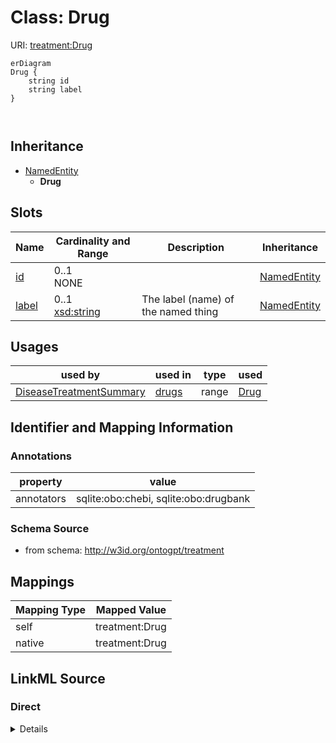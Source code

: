 # Class: Drug



URI: [treatment:Drug](http://w3id.org/ontogpt/treatments/Drug)


```mermaid
erDiagram
Drug {
    string id  
    string label  
}



```




## Inheritance
* [NamedEntity](NamedEntity.md)
    * **Drug**



## Slots

| Name | Cardinality and Range | Description | Inheritance |
| ---  | --- | --- | --- |
| [id](id.md) | 0..1 <br/> NONE |  | [NamedEntity](NamedEntity.md) |
| [label](label.md) | 0..1 <br/> [xsd:string](xsd:string) | The label (name) of the named thing | [NamedEntity](NamedEntity.md) |





## Usages

| used by | used in | type | used |
| ---  | --- | --- | --- |
| [DiseaseTreatmentSummary](DiseaseTreatmentSummary.md) | [drugs](drugs.md) | range | [Drug](Drug.md) |






## Identifier and Mapping Information





### Annotations

| property | value |
| --- | --- |
| annotators | sqlite:obo:chebi, sqlite:obo:drugbank |



### Schema Source


* from schema: http://w3id.org/ontogpt/treatment





## Mappings

| Mapping Type | Mapped Value |
| ---  | ---  |
| self | treatment:Drug |
| native | treatment:Drug |


## LinkML Source

<!-- TODO: investigate https://stackoverflow.com/questions/37606292/how-to-create-tabbed-code-blocks-in-mkdocs-or-sphinx -->

### Direct

<details>
```yaml
name: Drug
annotations:
  annotators:
    tag: annotators
    value: sqlite:obo:chebi, sqlite:obo:drugbank
from_schema: http://w3id.org/ontogpt/treatment
rank: 1000
is_a: NamedEntity

```
</details>

### Induced

<details>
```yaml
name: Drug
annotations:
  annotators:
    tag: annotators
    value: sqlite:obo:chebi, sqlite:obo:drugbank
from_schema: http://w3id.org/ontogpt/treatment
rank: 1000
is_a: NamedEntity
attributes:
  id:
    name: id
    annotations:
      prompt.skip:
        tag: prompt.skip
        value: 'true'
    description: A unique identifier for the named entity
    comments:
    - this is populated during the grounding and normalization step
    from_schema: http://w3id.org/ontogpt/core
    rank: 1000
    identifier: true
    alias: id
    owner: Drug
    domain_of:
    - NamedEntity
    - Publication
    range: string
  label:
    name: label
    description: The label (name) of the named thing
    from_schema: http://w3id.org/ontogpt/core
    aliases:
    - name
    rank: 1000
    alias: label
    owner: Drug
    domain_of:
    - NamedEntity
    range: string

```
</details>